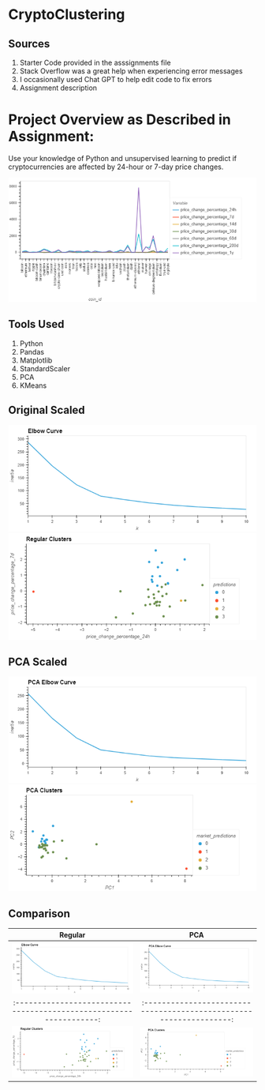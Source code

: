 # CryptoClustering

## Sources

1. Starter Code provided in the asssignments file
2. Stack Overflow was a great help when experiencing error messages
3. I occasionally used Chat GPT to help edit code to fix errors
4. Assignment description

# Project Overview as Described in Assignment:

Use your knowledge of Python and unsupervised learning to predict if cryptocurrencies are affected by 24-hour or 7-day price changes.

![Overview](https://github.com/beccasolomon22/CryptoClustering/blob/main/Images/Overview.png) 

## Tools Used
1. Python
2. Pandas
3. Matplotlib
4. StandardScaler
5. PCA
6. KMeans

## Original Scaled
![reg_elbow](https://github.com/beccasolomon22/CryptoClustering/blob/main/Images/Reg_Elbow.png) 
![reg_clusters](https://github.com/beccasolomon22/CryptoClustering/blob/main/Images/Reg_Clusters.png) 

## PCA Scaled
![pca_elbow](https://github.com/beccasolomon22/CryptoClustering/blob/main/Images/PCA_Elbow.png) 
![pca_clusters](https://github.com/beccasolomon22/CryptoClustering/blob/main/Images/PCA_Clusters.png) 

## Comparison
Regular          |   PCA
:-----------------------------------------------------------------:|:-----------------------------------------------------------------:
![reg_elbow](https://github.com/beccasolomon22/CryptoClustering/blob/main/Images/Reg_Elbow.png) | ![pca_elbow](https://github.com/beccasolomon22/CryptoClustering/blob/main/Images/PCA_Elbow.png) 
:-----------------------------------------------------------------:|:-----------------------------------------------------------------:
![reg_clusters](https://github.com/beccasolomon22/CryptoClustering/blob/main/Images/Reg_Clusters.png)   | ![pca_clusters](https://github.com/beccasolomon22/CryptoClustering/blob/main/Images/PCA_Clusters.png) 



